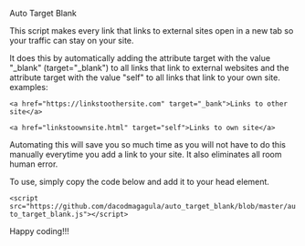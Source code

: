 Auto Target Blank

This script makes every link that links to external sites open in a new tab so your traffic can stay on your site. 

It does this by automatically adding the attribute target with the value "_blank" (target="_blank") to all links that link to external websites and the attribute target with the value "self" to all links that link to your own site. examples:

`<a href="https://linkstoothersite.com" target="_bank">Links to other site</a>`

`<a href="linkstoownsite.html" target="self">Links to own site</a>`

Automating this will save you so much time as you will not have to do this manually everytime you add a link to your site. It also eliminates all room human error.

To use, simply copy the code below and add it to your head element.

`<script src="https://github.com/dacodmagagula/auto_target_blank/blob/master/auto_target_blank.js"></script>`

Happy coding!!!
